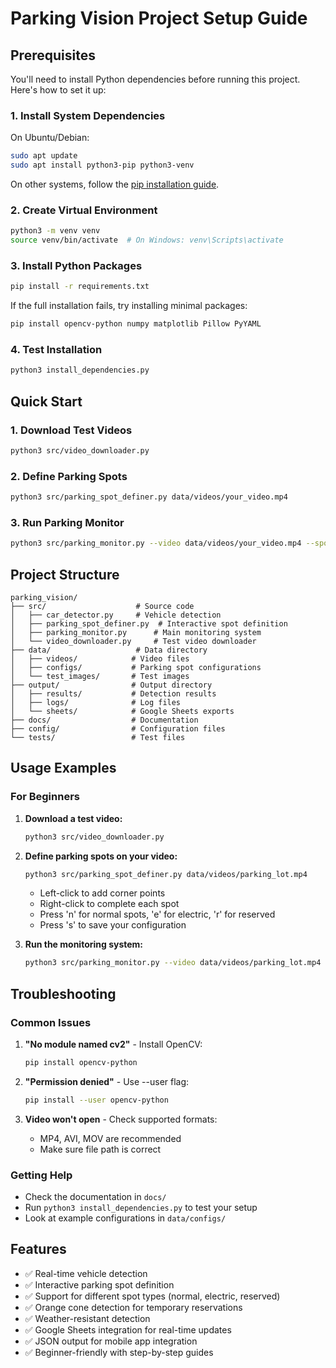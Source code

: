 # Parking Vision Project Setup Guide

## Prerequisites

You'll need to install Python dependencies before running this project. Here's how to set it up:

### 1. Install System Dependencies

On Ubuntu/Debian:
```bash
sudo apt update
sudo apt install python3-pip python3-venv
```

On other systems, follow the [pip installation guide](https://pip.pypa.io/en/stable/installation/).

### 2. Create Virtual Environment

```bash
python3 -m venv venv
source venv/bin/activate  # On Windows: venv\Scripts\activate
```

### 3. Install Python Packages

```bash
pip install -r requirements.txt
```

If the full installation fails, try installing minimal packages:
```bash
pip install opencv-python numpy matplotlib Pillow PyYAML
```

### 4. Test Installation

```bash
python3 install_dependencies.py
```

## Quick Start

### 1. Download Test Videos
```bash
python3 src/video_downloader.py
```

### 2. Define Parking Spots
```bash
python3 src/parking_spot_definer.py data/videos/your_video.mp4
```

### 3. Run Parking Monitor
```bash
python3 src/parking_monitor.py --video data/videos/your_video.mp4 --spots data/configs/your_video_spots.json
```

## Project Structure

```
parking_vision/
├── src/                    # Source code
│   ├── car_detector.py     # Vehicle detection
│   ├── parking_spot_definer.py  # Interactive spot definition
│   ├── parking_monitor.py      # Main monitoring system
│   └── video_downloader.py     # Test video downloader
├── data/                   # Data directory
│   ├── videos/            # Video files
│   ├── configs/           # Parking spot configurations
│   └── test_images/       # Test images
├── output/                # Output directory
│   ├── results/           # Detection results
│   ├── logs/              # Log files
│   └── sheets/            # Google Sheets exports
├── docs/                  # Documentation
├── config/                # Configuration files
└── tests/                 # Test files
```

## Usage Examples

### For Beginners

1. **Download a test video:**
   ```bash
   python3 src/video_downloader.py
   ```

2. **Define parking spots on your video:**
   ```bash
   python3 src/parking_spot_definer.py data/videos/parking_lot.mp4
   ```
   - Left-click to add corner points
   - Right-click to complete each spot
   - Press 'n' for normal spots, 'e' for electric, 'r' for reserved
   - Press 's' to save your configuration

3. **Run the monitoring system:**
   ```bash
   python3 src/parking_monitor.py --video data/videos/parking_lot.mp4 --spots data/configs/parking_lot_spots.json
   ```

## Troubleshooting

### Common Issues

1. **"No module named cv2"** - Install OpenCV:
   ```bash
   pip install opencv-python
   ```

2. **"Permission denied"** - Use --user flag:
   ```bash
   pip install --user opencv-python
   ```

3. **Video won't open** - Check supported formats:
   - MP4, AVI, MOV are recommended
   - Make sure file path is correct

### Getting Help

- Check the documentation in `docs/`
- Run `python3 install_dependencies.py` to test your setup
- Look at example configurations in `data/configs/`

## Features

- ✅ Real-time vehicle detection
- ✅ Interactive parking spot definition
- ✅ Support for different spot types (normal, electric, reserved)
- ✅ Orange cone detection for temporary reservations
- ✅ Weather-resistant detection
- ✅ Google Sheets integration for real-time updates
- ✅ JSON output for mobile app integration
- ✅ Beginner-friendly with step-by-step guides